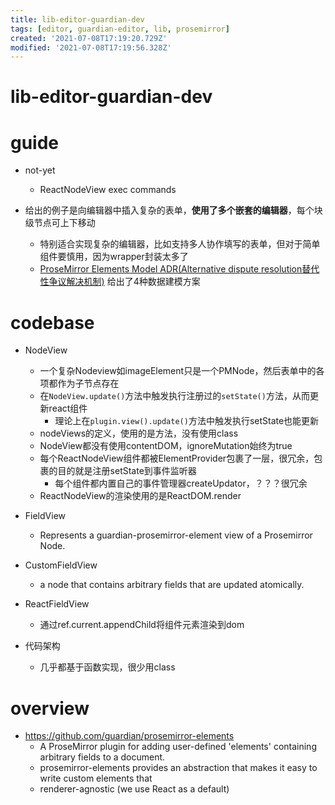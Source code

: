 ```yaml
---
title: lib-editor-guardian-dev
tags: [editor, guardian-editor, lib, prosemirror]
created: '2021-07-08T17:19:20.729Z'
modified: '2021-07-08T17:19:56.328Z'
---
```


# lib-editor-guardian-dev

# guide

- not-yet
  - ReactNodeView exec commands

- 给出的例子是向编辑器中插入复杂的表单，**使用了多个嵌套的编辑器**，每个块级节点可上下移动
  - 特别适合实现复杂的编辑器，比如支持多人协作填写的表单，但对于简单组件要慎用，因为wrapper封装太多了
  - [ProseMirror Elements Model ADR(Alternative dispute resolution替代性争议解决机制)](https://github.com/guardian/prosemirror-elements/blob/main/docs/decision-records/000-element-fields-model.md) 给出了4种数据建模方案
# codebase
- NodeView
  - 一个复杂Nodeview如imageElement只是一个PMNode，然后表单中的各项都作为子节点存在
  - 在`NodeView.update()`方法中触发执行注册过的`setState()`方法，从而更新react组件
    - 理论上在`plugin.view().update()`方法中触发执行setState也能更新
  - nodeViews的定义，使用的是方法，没有使用class
  - NodeView都没有使用contentDOM，ignoreMutation始终为true
  - 每个ReactNodeView组件都被ElementProvider包裹了一层，很冗余，包裹的目的就是注册setState到事件监听器
    - 每个组件都内置自己的事件管理器createUpdator，？？？很冗余
  - ReactNodeView的渲染使用的是ReactDOM.render

- FieldView
  - Represents a guardian-prosemirror-element view of a Prosemirror Node.
- CustomFieldView
  - a node that contains arbitrary fields that are updated atomically.
- ReactFieldView
  - 通过ref.current.appendChild将组件元素渲染到dom

- 代码架构
  - 几乎都基于函数实现，很少用class
# overview
- https://github.com/guardian/prosemirror-elements
  - A ProseMirror plugin for adding user-defined 'elements' containing arbitrary fields to a document.
  - prosemirror-elements provides an abstraction that makes it easy to write custom elements that
  - renderer-agnostic (we use React as a default)
